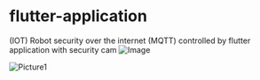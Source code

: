 # flutter-application
(IOT) Robot security over the internet (MQTT) controlled by flutter application with security cam
![Image](https://user-images.githubusercontent.com/77656277/170527379-a6839a24-b8d9-49f3-a0eb-a929d415df53.jpeg)


![Picture1](https://user-images.githubusercontent.com/77656277/173798161-3824cea1-a37e-4b9c-82e2-1d2249851ff9.jpg)

